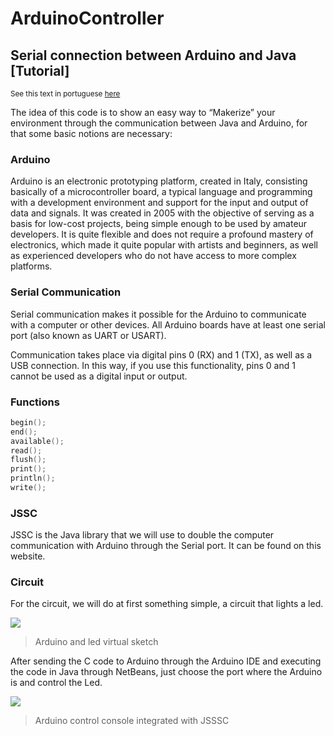 # ArduinoController


## Serial connection between Arduino and Java [Tutorial]

<small> See this text in portuguese [here](http://lite.acad.univali.br/pt/27/11/2015/410/) </small>

The idea of this code is to show an easy way to “Makerize” your environment through the communication between Java and Arduino, for that some basic notions are necessary:

### Arduino
Arduino is an electronic prototyping platform, created in Italy, consisting basically of a microcontroller board, a typical language and programming with a development environment and support for the input and output of data and signals.
It was created in 2005 with the objective of serving as a basis for low-cost projects, being simple enough to be used by amateur developers.
It is quite flexible and does not require a profound mastery of electronics, which made it quite popular with artists and beginners, as well as experienced developers who do not have access to more complex platforms.

### Serial Communication
Serial communication makes it possible for the Arduino to communicate with a computer or other devices.
All Arduino boards have at least one serial port (also known as UART or USART). 

Communication takes place via digital pins 0 (RX) and 1 (TX), as well as a USB connection.
In this way, if you use this functionality, pins 0 and 1 cannot be used as a digital input or output.

### Functions
```c
begin();
end();
available();
read();
flush();
print();
println();
write();
```
### JSSC
JSSC is the Java library that we will use to double the computer communication with Arduino through the Serial port. It can be found on this website.

### Circuit
For the circuit, we will do at first something simple, a circuit that lights a led.

![](https://i.imgur.com/EvzbBGf.png)
> Arduino and led virtual sketch

After sending the C code to Arduino through the Arduino IDE and executing the code in Java through NetBeans, just choose the port where the Arduino is and control the Led.

![](https://i.imgur.com/TPPF8f1.jpg)
> Arduino control console integrated with JSSSC
